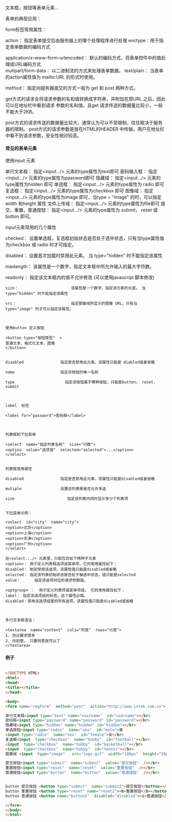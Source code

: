 

<form  action="表单提交地址"  method="提交方法">
文本框，按钮等表单元素...
</form>

表单的典型应用：


form标签常用属性：

action： 指定表单提交后由服务器上的哪个处理程序进行处理
enctype：用于指定表单数据的编码方式

application/x-www-form-urlencoded： 默认的编码方式，将表单控件中的值处理成URL编码方式       
mutipart/form-data： 以二进制流的方式来处理表单数据。
text/plain：  当表单的action属性值为 mailto:URL  的形式时使用。

method： 指定向服务器提交的方式一般为 get 和 post 两种方式。


get方式的请求会将请求参数的名和值转换成字符串，并附加在原URL 之后，因此可以在地址栏中看到请求
参数的名和值。且get 请求传送的数据量比较小，一般不能大于2KB。

post方式的请求传送的数据量比较大，通常认为可以不受限制，往往取决于服务器的限制。
post方式的请求参数是放在HTML的HEADER 中传输，用户在地址栏中看不到请求参数，安全性相对较高。

#### 常见的表单元素

使用input 元素

单行文本框：          指定<input.../> 元素的type属性为text即可
密码输入框：          指定<input.../> 元素的type属性为password即可
隐藏域：                 指定<input.../> 元素的type属性为hidden 即可
单选框：                 指定<input.../> 元素的type属性为 radio 即可
复选框：                 指定<input.../> 元素的type属性为checkbox 即可
图像域：                 指定<input.../> 元素的type属性为image 即可，当type = "image" 的时，可以指定width 和height 属性
文件上传域：          指定<input.../> 元素的type属性为file即可
提交，重置，普通按钮： 指定<input.../> 元素的type属性为 submit， reset 或 button 即可。


input元素常用的几个属性

checked：                设置单选框，复选框初始状态是否处于选中状态，只有当type属性值为checkbox 或 radio 时才可指定。

disabled：                设置首次加载时禁用此元素。  当 type="hidden" 时不能指定该属性

maxlength：            该属性是一个数字，指定文本框中所允许输入的最大字符数。

readonly：                指定该文本框内的值不允许修改 (可以使用javascript 脚本修改)

	size：                       该属性是一个数字，指定该元素的长度。 当 type="hidden" 时不能指定该属性

	src：                        指定图像域所显示的图像 URL，只有当 type="image" 时才可以指定该属性。



	使用button 定义按钮

	<button type="按钮类型"  >
	普通文本，格式化文本，图像            
	</button>


	diaabled                指定是否禁用此元素。该属性只能是 diabled或者省略

	name                    指定该按钮的唯一名称

	type                      指定该按钮属于哪种按钮，只能是button， reset， submit



	label  标签

	<label for="password">密码框</label>            



	列表框和下拉菜单

	<select  name="指定列表名称"  size="行数">
	<option  value="选项值"  selected="selected">...</option>
	</select>


	列表框常用属性

	disabled                指定是否禁用此元素。该属性只能是disabled或者省略

	mutiple                 设置该列表框是否允许多选

	size                       指定该列表内同时显示多少个列表项


	下拉菜单示例：

	<select  id="city"  name="city">
	<option>北京</option>
	<option>上海</option>
	<option>天津</option>
	<option>广州</option>
	</select>            

	在<select.../> 元素里，只能包含如下两种子元素
	<option>： 用于定义列表框选项或菜单项，它的常用属性如下：
	disabled： 制定禁用该选项，该属性值只能是disabled或省略
	selected： 指定该列表初始状态是否处于被选中状态，值只能是selected
	value：      指定该选项对应的请求参数值。

	<optgroup> ：  用于定义列表项或菜单项组， 它的常用属性如下：
	label： 指定该选项组的标签。这个属性必填。
	disabled：禁用该选项组里的所有选项，该属性值只能是disabled或省略



	多行文本框语法：

	<textarea  name="content"  cols="列宽"  rows="行宽">
	1. 协议要求很多
	2. 你别管， 只要同意就可以了
	</textarea>                



#### 例子

```html

<!DOCTYPE HTML>
<html>
<head>
<title></title>
</head>

<body>
<form name="regForm"  method="post"  action="http://www.iotek.com.cn">

单行文本框<input type="text" name="username"  id="username"></br>
密码框<input type="password" name="password" id="password"></br>
隐藏域<input type="hidden" name="hidden" id="hidden"></br>
单选按钮<input type="radio"  name="sex"  id="male">男
<input type="radio"  name="sex"  id="female">女</br>   
复选框<input  type="checkbox"  name="hobby"  id="football"></br>        
<input  type="checkbox"  name="hobby"  id="basketball"></br>        
<input  type="checkbox"  name="hobby"  id="tennis"></br>     
图像域 <input  type="image"   src="logo.gif"  width="100px"  height="20px" name="hobby"  id="football">足球                                         

提交按钮<input type="submit"  name="submit"  value="提交按钮"  /></br>
重置按钮<input type="reset"  name="reset"  value="重置按钮"  /></br>
普通按钮<input type="button"  name="button"  value="普通按钮"  /></br>             


button 提交按钮 <button type="submit"  name="submit2">提交按钮</button></br>           
button 重置按钮 <button type="reset" name="reset2"><b>重置按钮</b></button></br>              
button 普通按钮 <button name="button2"  disabled="disabled"><i>普通按钮</i></button></br>              

</form>        
</body>
</html>




```
